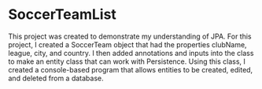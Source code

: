 # SoccerTeamList
This project was created to demonstrate my understanding of JPA. For this project, I created a SoccerTeam object that had the properties clubName, league, city, and country. 
I then added annotations and inputs into the class to make an entity class that can work with Persistence. Using this class, I created a console-based program that allows entities
to be created, edited, and deleted from a database.

